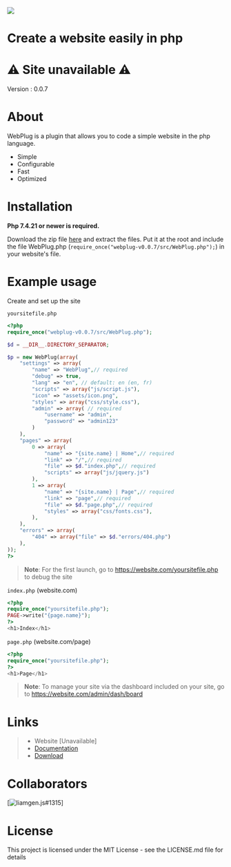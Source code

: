 <img src="https://i.ibb.co/wydzx2m/banner.png">

# Create a website easily in php
# :warning: Site unavailable :warning:

Version : 0.0.7

# About

WebPlug is a plugin that allows you to code a simple website in the php language.

- Simple
- Configurable
- Fast
- Optimized

# Installation

**Php 7.4.21 or newer is required.**

Download the zip file [here](https://github.com/liam-gen/WebPlug/releases/tag/%40webplug%2Fv0.0.7) and extract the files. Put it at the root and include the file WebPlug.php (`require_once("webplug-v0.0.7/src/WebPlug.php");`) in your website's file.

# Example usage

Create and set up the site

`yoursitefile.php`
```php
<?php
require_once("webplug-v0.0.7/src/WebPlug.php");

$d = __DIR__.DIRECTORY_SEPARATOR;

$p = new WebPlug(array(
    "settings" => array(
        "name" => "WebPlug",// required
        "debug" => true,
        "lang" => "en", // default: en (en, fr)
        "scripts" => array("js/script.js"),
        "icon" => "assets/icon.png",
        "styles" => array("css/style.css"),
        "admin" => array( // required
			"username" => "admin",
			"password" => "admin123"
		)
    ),
    "pages" => array(
        0 => array(
            "name" => "{site.name} | Home",// required
            "link" => "/",// required
            "file" => $d."index.php",// required
            "scripts" => array("js/jquery.js")
        ),
        1 => array(
            "name" => "{site.name} | Page",// required
            "link" => "page",// required
            "file" => $d."page.php",// required
            "styles" => array("css/fonts.css"),
        ),
    ),
    "errors" => array(
		"404" => array("file" => $d."errors/404.php")
	),
));
?>
```
> **Note**: For the first launch, go to https://website.com/yoursitefile.php to debug the site


`index.php` (website.com)
```php
<?php
require_once("yoursitefile.php"); 
PAGE->write("{page.name}");
?>
<h1>Index</h1>
```

`page.php` (website.com/page)
```php
<?php
require_once("yoursitefile.php"); 
?>
<h1>Page</h1>
```

> **Note**: To manage your site via the dashboard included on your site, go to https://website.com/admin/dash/board

# Links
> - Website [Unavailable]
> - [Documentation](https://liam-gen.gitbook.io/webplugin-docs/)
> - [Download](https://github.com/liam-gen/WebPlug/releases/tag/%40webplug%2Fv0.0.7)

# Collaborators

[![liamgen.js#1315](https://i.ibb.co/jRNTmq1/avatar.png)]

# License
This project is licensed under the MIT License - see the LICENSE.md file for details
